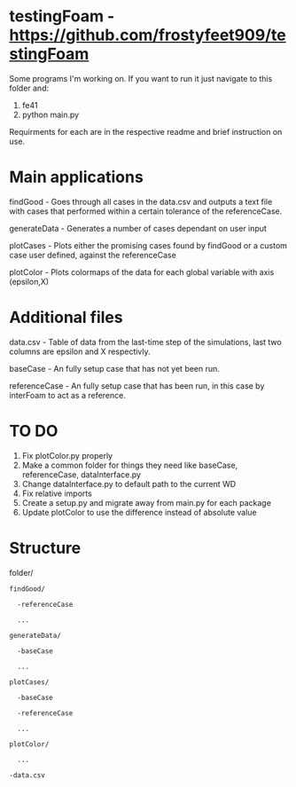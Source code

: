 # testingFoam - https://github.com/frostyfeet909/testingFoam
Some programs I'm working on. If you want to run it just navigate to this folder and: 

1. fe41
2. python main.py

Requirments for each are in the respective readme and brief instruction on use.

# Main applications
findGood - Goes through all cases in the data.csv and outputs a text file with cases that performed within a certain tolerance of the referenceCase.

generateData - Generates a number of cases dependant on user input

plotCases - Plots either the promising cases found by findGood or a custom case user defined, against the referenceCase

plotColor - Plots colormaps of the data for each global variable with axis (epsilon,X)

# Additional files
data.csv - Table of data from the last-time step of the simulations, last two columns are epsilon and X respectivly.

baseCase - An fully setup case that has not yet been run.

referenceCase - An fully setup case that has been run, in this case by interFoam to act as a reference.

# TO DO

1. Fix plotColor.py properly
2. Make a common folder for things they need like baseCase, referenceCase, dataInterface.py
3. Change dataInterface.py to default path to the current WD
4. Fix relative imports
5. Create a setup.py and migrate away from main.py for each package
6. Update plotColor to use the difference instead of absolute value

# Structure

folder/

    findGood/
  
      -referenceCase
    
      ...
    
    generateData/
  
      -baseCase
    
      ...
    
    plotCases/
  
      -baseCase
    
      -referenceCase
    
      ...
    
    plotColor/
  
      ...
    
    -data.csv
  
